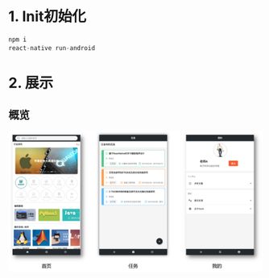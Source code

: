# 1. Init初始化
```javascript
npm i 
react-native run-android
```
# 2. 展示
## 概览
![](./paperimg/ui.png)


